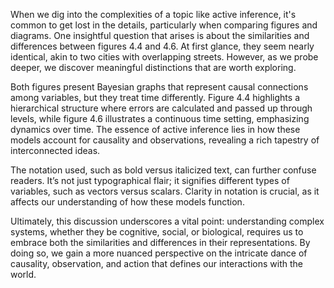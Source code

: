 When we dig into the complexities of a topic like active inference, it's common to get lost in the details, particularly when comparing figures and diagrams. One insightful question that arises is about the similarities and differences between figures 4.4 and 4.6. At first glance, they seem nearly identical, akin to two cities with overlapping streets. However, as we probe deeper, we discover meaningful distinctions that are worth exploring.

Both figures present Bayesian graphs that represent causal connections among variables, but they treat time differently. Figure 4.4 highlights a hierarchical structure where errors are calculated and passed up through levels, while figure 4.6 illustrates a continuous time setting, emphasizing dynamics over time. The essence of active inference lies in how these models account for causality and observations, revealing a rich tapestry of interconnected ideas.

The notation used, such as bold versus italicized text, can further confuse readers. It’s not just typographical flair; it signifies different types of variables, such as vectors versus scalars. Clarity in notation is crucial, as it affects our understanding of how these models function.

Ultimately, this discussion underscores a vital point: understanding complex systems, whether they be cognitive, social, or biological, requires us to embrace both the similarities and differences in their representations. By doing so, we gain a more nuanced perspective on the intricate dance of causality, observation, and action that defines our interactions with the world.
